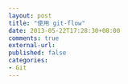```yaml
---
layout: post
title: "使用 git-flow"
date: 2013-05-22T17:28:30+08:00
comments: true
external-url: 
published: false
categories: 
- Git
---
```

